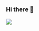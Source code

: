 ### Hi there 👋
![](https://komarev.com/ghpvc/?username=your-github-Akshay-Jagiasi&style=flat-square)

<!--
**Akshay-Jagiasi/Akshay-Jagiasi** is a ✨ _special_ ✨ repository because its `README.md` (this file) appears on your GitHub profile.

Here are some ideas to get you started:

- 🔭 I’m currently working on ...
- 🌱 I’m currently learning ...
- 👯 I’m looking to collaborate on ...
- 🤔 I’m looking for help with ...
- 💬 Ask me about ...
- 📫 How to reach me: ...
- 😄 Pronouns: ...
- ⚡ Fun fact: ...
-->
